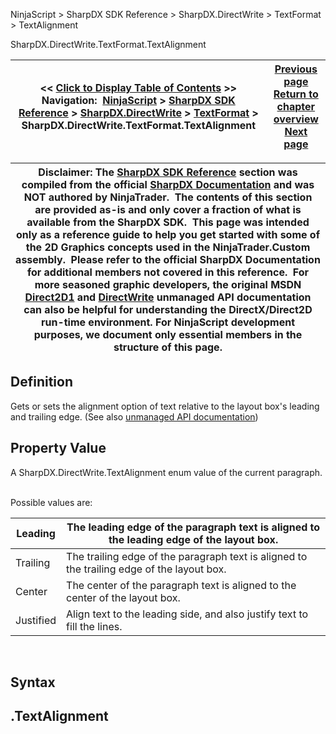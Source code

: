﻿
NinjaScript > SharpDX SDK Reference > SharpDX.DirectWrite > TextFormat > TextAlignment

SharpDX.DirectWrite.TextFormat.TextAlignment

| << [Click to Display Table of Contents](sharpdx_directwrite_textformat_textalignment.md) >> **Navigation:**     [NinjaScript](ninjascript.md) > [SharpDX SDK Reference](sharpdx_sdk_reference.md) > [SharpDX.DirectWrite](sharpdx_directwrite.md) > [TextFormat](sharpdx_directwrite_textformat.md) > SharpDX.DirectWrite.TextFormat.TextAlignment | [Previous page](sharpdx_directwrite_textformat_readingdirection.md) [Return to chapter overview](sharpdx_directwrite_textformat.md) [Next page](sharpdx_directwrite_textformat_wordwrapping.md) |
| --- | --- |

| Disclaimer: The [SharpDX SDK Reference](sharpdx_sdk_reference.md) section was compiled from the official [SharpDX Documentation](http://sharpdx.org/) and was NOT authored by NinjaTrader.  The contents of this section are provided as-is and only cover a fraction of what is available from the SharpDX SDK.  This page was intended only as a reference guide to help you get started with some of the 2D Graphics concepts used in the NinjaTrader.Custom assembly.  Please refer to the official SharpDX Documentation for additional members not covered in this reference.  For more seasoned graphic developers, the original MSDN [Direct2D1](https://msdn.microsoft.com/en-us/library/windows/desktop/dd370990.aspx) and [DirectWrite](https://msdn.microsoft.com/en-us/library/windows/desktop/dd368038.aspx) unmanaged API documentation can also be helpful for understanding the DirectX/Direct2D run-time environment. For NinjaScript development purposes, we document only essential members in the structure of this page. |
| --- |

## Definition
Gets or sets the alignment option of text relative to the layout box's leading and trailing edge. 
(See also [unmanaged API documentation](http://msdn.microsoft.com/en-us/library/dd316681.aspx))
 
## Property Value
A SharpDX.DirectWrite.TextAlignment enum value of the current paragraph.
   

Possible values are:

| Leading | The leading edge of the paragraph text is aligned to the leading edge of the layout box. |
| --- | --- |
| Trailing | The trailing edge of the paragraph text is aligned to the trailing edge of the layout box. |
| Center | The center of the paragraph text is aligned to the center of the layout box. |
| Justified | Align text to the leading side, and also justify text to fill the lines. |
 
## Syntax
## <TextLayout>.TextAlignment
